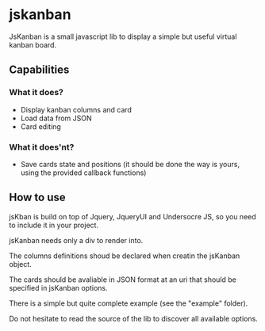 # jskanban #

JsKanban is a small javascript lib to display a simple but useful virtual kanban board.

## Capabilities ##
### What it does? ###

- Display kanban columns and card
- Load data from JSON
- Card editing

### What it does'nt? ###
- Save cards state and positions (it should be done the way is yours, using the provided callback functions)

## How to use ##

jsKban is build on top of Jquery, JqueryUI and Undersocre JS, so you need to include it in your project.

jsKanban needs only a div to render into. 

The columns definitions shoud be declared when creatin the jsKanban object.

The cards should be avaliable in JSON format at an uri that should be specified in jsKanban options.

There is a simple but quite complete example (see the "example" folder).

Do not hesitate to read the source of the lib to discover all available options.


